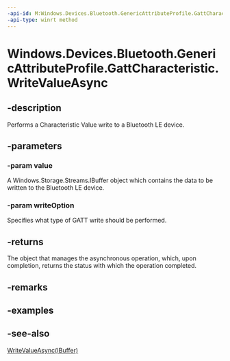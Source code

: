 ```yaml
---
-api-id: M:Windows.Devices.Bluetooth.GenericAttributeProfile.GattCharacteristic.WriteValueAsync(Windows.Storage.Streams.IBuffer,Windows.Devices.Bluetooth.GenericAttributeProfile.GattWriteOption)
-api-type: winrt method
---
```


<!-- Method syntax
public Windows.Foundation.IAsyncOperation<Windows.Devices.Bluetooth.GenericAttributeProfile.GattCommunicationStatus> WriteValueAsync(Windows.Storage.Streams.IBuffer value, Windows.Devices.Bluetooth.GenericAttributeProfile.GattWriteOption writeOption)
-->

# Windows.Devices.Bluetooth.GenericAttributeProfile.GattCharacteristic.WriteValueAsync

## -description
Performs a Characteristic Value write to a Bluetooth LE device.

## -parameters
### -param value
A Windows.Storage.Streams.IBuffer object which contains the data to be written to the Bluetooth LE device.

### -param writeOption
Specifies what type of GATT write should be performed.

## -returns
The object that manages the asynchronous operation, which, upon completion, returns the status with which the operation completed.

## -remarks

## -examples

## -see-also
[WriteValueAsync(IBuffer)](gattcharacteristic_writevalueasync_1609109153.md)